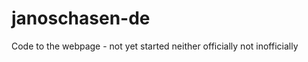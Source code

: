 janoschasen-de
==========

Code to the webpage - not yet started neither officially not inofficially